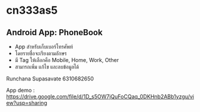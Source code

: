 # cn333as5
## Android App: PhoneBook
- App สำหรับเก็บเบอร์โทรศัพท์
- โดยรายชื่อจะเรียงตามอักษร
- มี Tag ให้เลือกคือ Mobile, Home, Work, Other
- สามารถเพิ่ม แก้ไข และลบข้อมูลได้

Runchana Supasavate 6310682650

App demo : https://drive.google.com/file/d/1D_s5OW7jQuFoCQaq_0DKHnb2ABb1yzgu/view?usp=sharing
